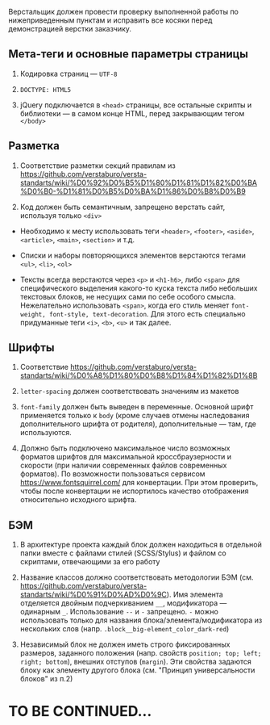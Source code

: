 Верстальщик должен провести проверку выполненной работы по нижеприведенным пунктам и исправить все косяки перед демонстрацией верстки заказчику.

## Мета-теги и основные параметры страницы

1. Кодировка страниц — `UTF-8`

2. `DOCTYPE: HTML5`

3. jQuery подключается в `<head>` страницы, все остальные скрипты и библиотеки — в самом конце HTML, перед закрывающим тегом `</body>`

## Разметка

1. Соответствие разметки секций правилам из https://github.com/verstaburo/versta-standarts/wiki/%D0%92%D0%B5%D1%80%D1%81%D1%82%D0%BA%D0%B0-%D1%81%D0%B5%D0%BA%D1%86%D0%B8%D0%B9

2. Код должен быть семантичным, запрещено верстать сайт, используя только `<div>`

* Необходимо к месту использовать теги `<header>`, `<footer>`, `<aside>`, `<article>`, `<main>`, `<section>` и т.д.

* Списки и наборы повторяющихся элементов верстаются тегами `<ul>`, `<li>`, `<ol>`

* Тексты всегда верстаются через `<p>` и `<h1-h6>`, либо `<span>` для специфического выделения какого-то куска текста либо небольших текстовых блоков, не несущих сами по себе особого смысла. Нежелательно использовать `<span>`, когда его стиль меняет `font-weight, font-style, text-decoration`. Для этого есть специально придуманные теги `<i>`, `<b>`, `<u>` и так далее.

## Шрифты

1. Соответствие https://github.com/verstaburo/versta-standarts/wiki/%D0%A8%D1%80%D0%B8%D1%84%D1%82%D1%8B 

2. `letter-spacing` должен соответствовать значениям из макетов

3. `font-family` должен быть выведен в переменные. Основной шрифт применяется только к `body` (кроме случаев отмены наследования дополнительного шрифта от родителя), дополнительные — там, где используются.

4. Должно быть подключено максимальное число возможных форматов шрифтов для максимальной кроссбраузерности и скорости (при наличии современных файлов современных форматов). По возможности пользоваться сервисом https://www.fontsquirrel.com/ для конвертации. При этом проверить, чтобы после конвертации не испортилось качество отображения относительно исходного шрифта.

## БЭМ

1. В архитектуре проекта каждый блок должен находиться в отдельной папки вместе с файлами стилей (SCSS/Stylus) и файлом со скриптами, отвечающими за его работу

2. Название классов должно соответствовать методологии БЭМ (см. https://github.com/verstaburo/versta-standarts/wiki/%D0%91%D0%AD%D0%9C). Имя элемента отделяется двойным подчеркиванием `__`, модификатора — одинарным `_`. Использование `--` и `-` запрещено. `-` можно использовать только для названия блока/элемента/модификатора из нескольких слов (напр. `.block__big-element_color_dark-red`)

3. Независимый блок не должен иметь строго фиксированных размеров, заданного положения (напр. свойств `position; top; left; right; bottom`), внешних отступов (`margin`). Эти свойства задаются блоку как элементу другого блока (см. "Принцип универсальности блоков" из п.2)

# TO BE CONTINUED...